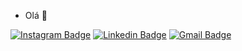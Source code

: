 - Olá 👋 

[![Instagram Badge](https://img.shields.io/badge/-@rafaaazvedo-6633cc?style=flat-square&labelColor=6633cc&logo=twitter&logoColor=white&link=https://instagram.com/rafaaazvedo)](https://instagram.com/rafaaazvedo) 
[![Linkedin Badge](https://img.shields.io/badge/-Rafael%20Alves-6633cc?style=flat-square&logo=Linkedin&logoColor=white&link=https://www.linkedin.com/in/rafa-alvesdeazevedo/)](https://www.linkedin.com/in/rafa-alvesdeazevedo/) 
[![Gmail Badge](https://img.shields.io/badge/-ra.alvesdeazevedo@gmail.com-6633cc?style=flat-square&logo=Gmail&logoColor=white&link=mailto:ra.alvesdeazevedo@gmail.com)](mailto:ra.alvesdeazevedo@gmail.com)

<!---
rafaaazevedo/rafaaazevedo is a ✨ special ✨ repository because its `README.md` (this file) appears on your GitHub profile.
You can click the Preview link to take a look at your changes.
--->
